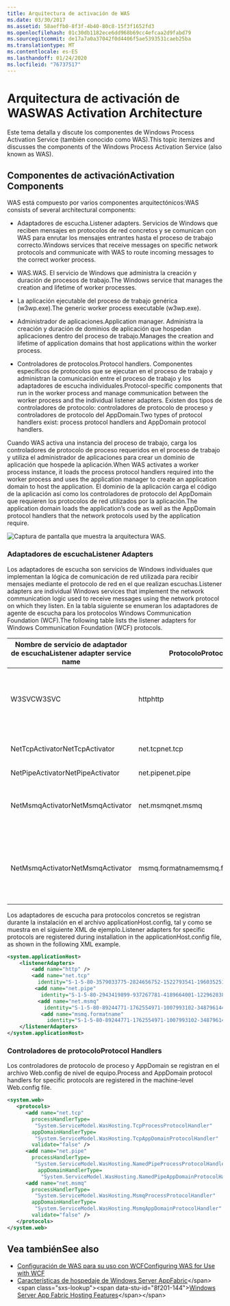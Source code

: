 ```yaml
---
title: Arquitectura de activación de WAS
ms.date: 03/30/2017
ms.assetid: 58aeffb0-8f3f-4b40-80c8-15f3f1652fd3
ms.openlocfilehash: 01c30db1182ece6dd968b69cc4efcaa2d9fabd79
ms.sourcegitcommit: de17a7a0a37042f0d4406f5ae5393531caeb25ba
ms.translationtype: MT
ms.contentlocale: es-ES
ms.lasthandoff: 01/24/2020
ms.locfileid: "76737517"
---
```

# <a name="was-activation-architecture"></a><span data-ttu-id="8f201-102">Arquitectura de activación de WAS</span><span class="sxs-lookup"><span data-stu-id="8f201-102">WAS Activation Architecture</span></span>
<span data-ttu-id="8f201-103">Este tema detalla y discute los componentes de Windows Process Activation Service (también conocido como WAS).</span><span class="sxs-lookup"><span data-stu-id="8f201-103">This topic itemizes and discusses the components of the Windows Process Activation Service (also known as WAS).</span></span>  
  
## <a name="activation-components"></a><span data-ttu-id="8f201-104">Componentes de activación</span><span class="sxs-lookup"><span data-stu-id="8f201-104">Activation Components</span></span>  
 <span data-ttu-id="8f201-105">WAS está compuesto por varios componentes arquitectónicos:</span><span class="sxs-lookup"><span data-stu-id="8f201-105">WAS consists of several architectural components:</span></span>  
  
- <span data-ttu-id="8f201-106">Adaptadores de escucha.</span><span class="sxs-lookup"><span data-stu-id="8f201-106">Listener adapters.</span></span> <span data-ttu-id="8f201-107">Servicios de Windows que reciben mensajes en protocolos de red concretos y se comunican con WAS para enrutar los mensajes entrantes hasta el proceso de trabajo correcto.</span><span class="sxs-lookup"><span data-stu-id="8f201-107">Windows services that receive messages on specific network protocols and communicate with WAS to route incoming messages to the correct worker process.</span></span>  
  
- <span data-ttu-id="8f201-108">WAS.</span><span class="sxs-lookup"><span data-stu-id="8f201-108">WAS.</span></span> <span data-ttu-id="8f201-109">El servicio de Windows que administra la creación y duración de procesos de trabajo.</span><span class="sxs-lookup"><span data-stu-id="8f201-109">The Windows service that manages the creation and lifetime of worker processes.</span></span>  
  
- <span data-ttu-id="8f201-110">La aplicación ejecutable del proceso de trabajo genérica (w3wp.exe).</span><span class="sxs-lookup"><span data-stu-id="8f201-110">The generic worker process executable (w3wp.exe).</span></span>  
  
- <span data-ttu-id="8f201-111">Administrador de aplicaciones.</span><span class="sxs-lookup"><span data-stu-id="8f201-111">Application manager.</span></span> <span data-ttu-id="8f201-112">Administra la creación y duración de dominios de aplicación que hospedan aplicaciones dentro del proceso de trabajo.</span><span class="sxs-lookup"><span data-stu-id="8f201-112">Manages the creation and lifetime of application domains that host applications within the worker process.</span></span>  
  
- <span data-ttu-id="8f201-113">Controladores de protocolos.</span><span class="sxs-lookup"><span data-stu-id="8f201-113">Protocol handlers.</span></span> <span data-ttu-id="8f201-114">Componentes específicos de protocolos que se ejecutan en el proceso de trabajo y administran la comunicación entre el proceso de trabajo y los adaptadores de escucha individuales.</span><span class="sxs-lookup"><span data-stu-id="8f201-114">Protocol-specific components that run in the worker process and manage communication between the worker process and the individual listener adapters.</span></span> <span data-ttu-id="8f201-115">Existen dos tipos de controladores de protocolo: controladores de protocolo de proceso y controladores de protocolo del AppDomain.</span><span class="sxs-lookup"><span data-stu-id="8f201-115">Two types of protocol handlers exist: process protocol handlers and AppDomain protocol handlers.</span></span>  
  
 <span data-ttu-id="8f201-116">Cuando WAS activa una instancia del proceso de trabajo, carga los controladores de protocolo de proceso requeridos en el proceso de trabajo y utiliza el administrador de aplicaciones para crear un dominio de aplicación que hospede la aplicación.</span><span class="sxs-lookup"><span data-stu-id="8f201-116">When WAS activates a worker process instance, it loads the process protocol handlers required into the worker process and uses the application manager to create an application domain to host the application.</span></span> <span data-ttu-id="8f201-117">El dominio de la aplicación carga el código de la aplicación así como los controladores de protocolo del AppDomain que requieren los protocolos de red utilizados por la aplicación.</span><span class="sxs-lookup"><span data-stu-id="8f201-117">The application domain loads the application’s code as well as the AppDomain protocol handlers that the network protocols used by the application require.</span></span>  
  
 ![Captura de pantalla que muestra la arquitectura WAS.](./media/was-activation-architecture/windows-process-application-service-architecture.gif)  
  
### <a name="listener-adapters"></a><span data-ttu-id="8f201-119">Adaptadores de escucha</span><span class="sxs-lookup"><span data-stu-id="8f201-119">Listener Adapters</span></span>  
 <span data-ttu-id="8f201-120">Los adaptadores de escucha son servicios de Windows individuales que implementan la lógica de comunicación de red utilizada para recibir mensajes mediante el protocolo de red en el que realizan escuchas.</span><span class="sxs-lookup"><span data-stu-id="8f201-120">Listener adapters are individual Windows services that implement the network communication logic used to receive messages using the network protocol on which they listen.</span></span> <span data-ttu-id="8f201-121">En la tabla siguiente se enumeran los adaptadores de agente de escucha para los protocolos Windows Communication Foundation (WCF).</span><span class="sxs-lookup"><span data-stu-id="8f201-121">The following table lists the listener adapters for Windows Communication Foundation (WCF) protocols.</span></span>  
  
|<span data-ttu-id="8f201-122">Nombre de servicio de adaptador de escucha</span><span class="sxs-lookup"><span data-stu-id="8f201-122">Listener adapter service name</span></span>|<span data-ttu-id="8f201-123">Protocolo</span><span class="sxs-lookup"><span data-stu-id="8f201-123">Protocol</span></span>|<span data-ttu-id="8f201-124">Notas</span><span class="sxs-lookup"><span data-stu-id="8f201-124">Notes</span></span>|  
|-----------------------------------|--------------|-----------|  
|<span data-ttu-id="8f201-125">W3SVC</span><span class="sxs-lookup"><span data-stu-id="8f201-125">W3SVC</span></span>|<span data-ttu-id="8f201-126">http</span><span class="sxs-lookup"><span data-stu-id="8f201-126">http</span></span>|<span data-ttu-id="8f201-127">Componente común que proporciona la activación HTTP para IIS 7,0 y WCF.</span><span class="sxs-lookup"><span data-stu-id="8f201-127">Common component that provides HTTP activation for both IIS 7.0 and WCF.</span></span>|  
|<span data-ttu-id="8f201-128">NetTcpActivator</span><span class="sxs-lookup"><span data-stu-id="8f201-128">NetTcpActivator</span></span>|<span data-ttu-id="8f201-129">net.tcp</span><span class="sxs-lookup"><span data-stu-id="8f201-129">net.tcp</span></span>|<span data-ttu-id="8f201-130">Depende del servicio NetTcpPortSharing.</span><span class="sxs-lookup"><span data-stu-id="8f201-130">Depends on the NetTcpPortSharing service.</span></span>|  
|<span data-ttu-id="8f201-131">NetPipeActivator</span><span class="sxs-lookup"><span data-stu-id="8f201-131">NetPipeActivator</span></span>|<span data-ttu-id="8f201-132">net.pipe</span><span class="sxs-lookup"><span data-stu-id="8f201-132">net.pipe</span></span>||  
|<span data-ttu-id="8f201-133">NetMsmqActivator</span><span class="sxs-lookup"><span data-stu-id="8f201-133">NetMsmqActivator</span></span>|<span data-ttu-id="8f201-134">net.msmq</span><span class="sxs-lookup"><span data-stu-id="8f201-134">net.msmq</span></span>|<span data-ttu-id="8f201-135">Para su uso con aplicaciones de Message Queuing basadas en WCF.</span><span class="sxs-lookup"><span data-stu-id="8f201-135">For use with WCF-based Message Queuing applications.</span></span>|  
|<span data-ttu-id="8f201-136">NetMsmqActivator</span><span class="sxs-lookup"><span data-stu-id="8f201-136">NetMsmqActivator</span></span>|<span data-ttu-id="8f201-137">msmq.formatname</span><span class="sxs-lookup"><span data-stu-id="8f201-137">msmq.formatname</span></span>|<span data-ttu-id="8f201-138">Proporciona compatibilidad con versiones anteriores para aplicaciones existentes de Message Queuing.</span><span class="sxs-lookup"><span data-stu-id="8f201-138">Provides backwards compatibility with existing Message Queuing applications.</span></span>|  
  
 <span data-ttu-id="8f201-139">Los adaptadores de escucha para protocolos concretos se registran durante la instalación en el archivo applicationHost.config, tal y como se muestra en el siguiente XML de ejemplo.</span><span class="sxs-lookup"><span data-stu-id="8f201-139">Listener adapters for specific protocols are registered during installation in the applicationHost.config file, as shown in the following XML example.</span></span>  
  
```xml  
<system.applicationHost>  
    <listenerAdapters>  
        <add name="http" />  
        <add name="net.tcp"   
          identity="S-1-5-80-3579033775-2824656752-1522793541-1960352512-462907086" />  
         <add name="net.pipe"   
           identity="S-1-5-80-2943419899-937267781-4189664001-1229628381-3982115073" />  
          <add name="net.msmq"   
            identity="S-1-5-80-89244771-1762554971-1007993102-348796144-2203111529" />  
           <add name="msmq.formatname"   
             identity="S-1-5-80-89244771-1762554971-1007993102-348796144-2203111529" />  
    </listenerAdapters>  
</system.applicationHost>  
```  
  
### <a name="protocol-handlers"></a><span data-ttu-id="8f201-140">Controladores de protocolo</span><span class="sxs-lookup"><span data-stu-id="8f201-140">Protocol Handlers</span></span>  
 <span data-ttu-id="8f201-141">Los controladores de protocolo de proceso y AppDomain se registran en el archivo Web.config de nivel de equipo.</span><span class="sxs-lookup"><span data-stu-id="8f201-141">Process and AppDomain protocol handlers for specific protocols are registered in the machine-level Web.config file.</span></span>  
  
```xml  
<system.web>  
   <protocols>  
      <add name="net.tcp"   
        processHandlerType=  
         "System.ServiceModel.WasHosting.TcpProcessProtocolHandler"  
        appDomainHandlerType=  
         "System.ServiceModel.WasHosting.TcpAppDomainProtocolHandler"  
        validate="false" />  
      <add name="net.pipe"   
        processHandlerType=  
         "System.ServiceModel.WasHosting.NamedPipeProcessProtocolHandler"  
          appDomainHandlerType=  
           "System.ServiceModel.WasHosting.NamedPipeAppDomainProtocolHandler"/>  
      <add name="net.msmq"  
        processHandlerType=  
         "System.ServiceModel.WasHosting.MsmqProcessProtocolHandler"  
        appDomainHandlerType=  
         "System.ServiceModel.WasHosting.MsmqAppDomainProtocolHandler"  
        validate="false" />  
   </protocols>  
</system.web>  
```  
  
## <a name="see-also"></a><span data-ttu-id="8f201-142">Vea también</span><span class="sxs-lookup"><span data-stu-id="8f201-142">See also</span></span>

- [<span data-ttu-id="8f201-143">Configuración de WAS para su uso con WCF</span><span class="sxs-lookup"><span data-stu-id="8f201-143">Configuring WAS for Use with WCF</span></span>](../../../../docs/framework/wcf/feature-details/configuring-the-wpa--service-for-use-with-wcf.md)
- <span data-ttu-id="8f201-144">[Características de hospedaje de Windows Server AppFabric](https://docs.microsoft.com/previous-versions/appfabric/ee677189(v=azure.10))</span><span class="sxs-lookup"><span data-stu-id="8f201-144">[Windows Server App Fabric Hosting Features](https://docs.microsoft.com/previous-versions/appfabric/ee677189(v=azure.10))</span></span>
